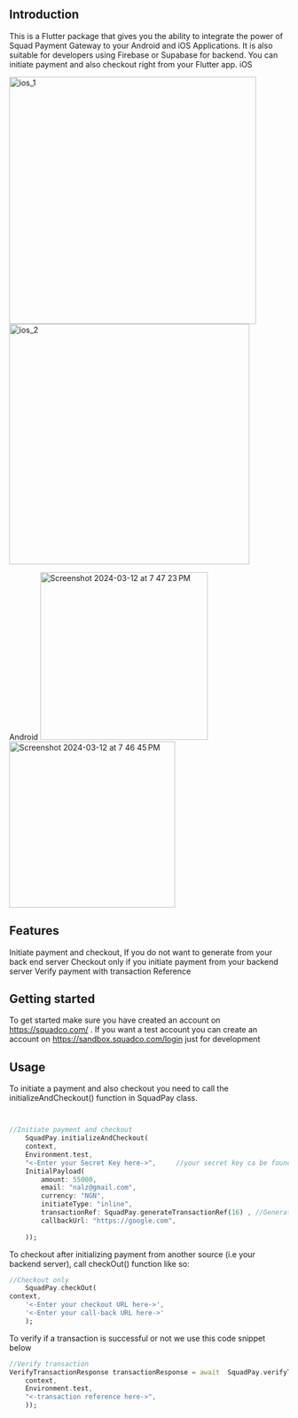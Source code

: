 ## Introduction
This is a Flutter package  that gives you the ability to integrate the
power of Squad Payment Gateway to your Android and iOS Applications. 
It is also suitable for developers using Firebase or Supabase for backend. 
You can initiate payment and also checkout right from your Flutter app.
iOS

<img width="445" alt="ios_1" src="https://github.com/Joezzy/flutter_squad_sdk/assets/48259356/f8c2042f-0f7d-425d-a175-24d0ba80004e">
<img width="433" alt="ios_2" src="https://github.com/Joezzy/flutter_squad_sdk/assets/48259356/d20f8e58-3cf6-4470-8793-c71035191a42">

Android
<img width="302" alt="Screenshot 2024-03-12 at 7 47 23 PM" src="https://github.com/Joezzy/flutter_squad_sdk/assets/48259356/da24933b-5ab0-405d-8e55-f55632e80ed6">
<img width="299" alt="Screenshot 2024-03-12 at 7 46 45 PM" src="https://github.com/Joezzy/flutter_squad_sdk/assets/48259356/67707f1b-976c-4c81-af50-89c5263a2631">



## Features

Initiate payment and checkout, If you do not want to generate from your back end server
Checkout only if you initiate payment from your backend server
Verify payment with transaction Reference

## Getting started

To get started make sure you have created an account on https://squadco.com/ . If you want a test account you can create an account on https://sandbox.squadco.com/login just for development

## Usage

To initiate a payment and also checkout you need to call the  initializeAndCheckout() function in SquadPay class.

```dart


//Initiate payment and checkout
    SquadPay.initializeAndCheckout(
    context, 
    Environment.test, 
    "<-Enter your Secret Key here->",     //your secret key ca be found on your squadco.com dashboard
    InitialPayload(
        amount: 55000,
        email: "nalz@gmail.com",
        currency: "NGN",
        initiateType: "inline",
        transactionRef: SquadPay.generateTransactionRef(16) , //Generate random transaction reference
        callbackUrl: "https://google.com",
        
    ));
```


To checkout after initializing payment from another source (i.e your backend server), call checkOut() function like so:

```dart
//Checkout only
    SquadPay.checkOut(
context,
    '<-Enter your checkout URL here->',
    '<-Enter your call-back URL here->'
    );    
```

To verify if a transaction is successful or not we use this code snippet below
```dart
//Verify transaction 
VerifyTransactionResponse transactionResponse = await  SquadPay.verifyTransaction(
    context, 
    Environment.test,
    "<-transaction reference here->",
    ));   
```




